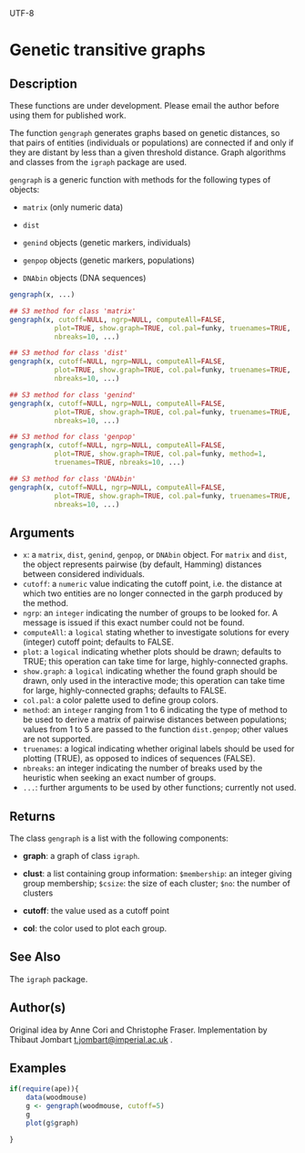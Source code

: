 UTF-8

# Genetic transitive graphs

## Description

These functions are under development. Please email the author before using them for published work.

The function `gengraph` generates graphs based on genetic distances, so that pairs of entities (individuals or populations) are connected if and only if they are distant by less than a given threshold distance. Graph algorithms and classes from the `igraph` package are used.

 `gengraph` is a generic function with methods for the following types of objects:

- `matrix` (only numeric data)

- `dist`

- `genind` objects (genetic markers, individuals)

- `genpop` objects (genetic markers, populations)

- `DNAbin` objects (DNA sequences)

```r
gengraph(x, ...)

## S3 method for class 'matrix'
gengraph(x, cutoff=NULL, ngrp=NULL, computeAll=FALSE,
           plot=TRUE, show.graph=TRUE, col.pal=funky, truenames=TRUE,
           nbreaks=10, ...)

## S3 method for class 'dist'
gengraph(x, cutoff=NULL, ngrp=NULL, computeAll=FALSE,
           plot=TRUE, show.graph=TRUE, col.pal=funky, truenames=TRUE,
           nbreaks=10, ...)

## S3 method for class 'genind'
gengraph(x, cutoff=NULL, ngrp=NULL, computeAll=FALSE,
           plot=TRUE, show.graph=TRUE, col.pal=funky, truenames=TRUE,
           nbreaks=10, ...)

## S3 method for class 'genpop'
gengraph(x, cutoff=NULL, ngrp=NULL, computeAll=FALSE,
           plot=TRUE, show.graph=TRUE, col.pal=funky, method=1,
           truenames=TRUE, nbreaks=10, ...)

## S3 method for class 'DNAbin'
gengraph(x, cutoff=NULL, ngrp=NULL, computeAll=FALSE,
           plot=TRUE, show.graph=TRUE, col.pal=funky, truenames=TRUE,
           nbreaks=10, ...)
```

## Arguments

- `x`: a `matrix`, `dist`, `genind`, `genpop`, or `DNAbin` object. For `matrix` and `dist`, the object represents pairwise (by default, Hamming) distances between considered individuals.
- `cutoff`: a `numeric` value indicating the cutoff point, i.e. the distance at which two entities are no longer connected in the garph produced by the method.
- `ngrp`: an `integer` indicating the number of groups to be looked for. A message is issued if this exact number could not be found.
- `computeAll`: a `logical` stating whether to investigate solutions for every (integer) cutoff point; defaults to FALSE.
- `plot`: a `logical` indicating whether plots should be drawn; defaults to TRUE; this operation can take time for large, highly-connected graphs.
- `show.graph`: a `logical` indicating whether the found graph should be drawn, only used in the interactive mode; this operation can take time for large, highly-connected graphs; defaults to FALSE.
- `col.pal`: a color palette used to define group colors.
- `method`: an `integer` ranging from 1 to 6 indicating the type of method to be used to derive a matrix of pairwise distances between populations; values from 1 to 5 are passed to the function `dist.genpop`; other values are not supported.
- `truenames`: a logical indicating whether original labels should be used for plotting (TRUE), as opposed to indices of sequences (FALSE).
- `nbreaks`: an integer indicating the number of breaks used by the heuristic when seeking an exact number of groups.
- ``...``: further arguments to be used by other functions; currently not used.

## Returns

The class `gengraph` is a list with the following components:

 - **graph**: a graph of class `igraph`.

 - **clust**: a list containing group information: `$membership`: an integer giving group membership; `$csize`: the size of each cluster; `$no`: the number of clusters

 - **cutoff**: the value used as a cutoff point

 - **col**: the color used to plot each group.

## See Also

The `igraph` package.

## Author(s)

Original idea by Anne Cori and Christophe Fraser. Implementation by Thibaut Jombart t.jombart@imperial.ac.uk .

## Examples

```r
if(require(ape)){
    data(woodmouse)
    g <- gengraph(woodmouse, cutoff=5)
    g
    plot(g$graph)

}
```



